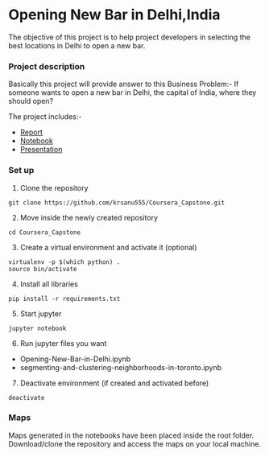 # Opening New Bar in Delhi,India

The objective of this project is to help project developers in selecting the best locations in Delhi to open a new bar.


### Project description

Basically this project will provide answer to this Business Problem:-
If someone wants to open a new bar in Delhi, the capital of India, where they should open?

The project includes:-
- [Report](https://github.com/krsanu555/Coursera_Capstone/blob/master/Opening_New_Bar_Delhi_Report.pdf)
- [Notebook](https://github.com/krsanu555/Coursera_Capstone/blob/master/Opening-New-Bar-in-Delhi.ipynb)
- [Presentation](https://github.com/krsanu555/Coursera_Capstone/blob/master/Opening_New_Bar_Delhi_Presentation.pdf)

### Set up
1. Clone the repository
```
git clone https://github.com/krsanu555/Coursera_Capstone.git
```
2. Move inside the newly created repository
```
cd Coursera_Capstone
```
3. Create a virtual environment and activate it (optional)
```
virtualenv -p $(which python) .
source bin/activate
```
4. Install all libraries
```
pip install -r requirements.txt
```
5. Start jupyter
```
jupyter notebook
```
6. Run jupyter files you want
  - Opening-New-Bar-in-Delhi.ipynb
  - segmenting-and-clustering-neighborhoods-in-toronto.ipynb
  
7. Deactivate environment (if created and activated before)
```
deactivate
```

### Maps
Maps generated in the notebooks have been placed inside the root folder. Download/clone the repository and access the maps on your local machine.
